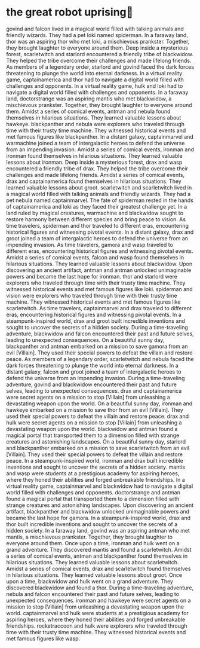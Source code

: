 # the great robot uprising:tada:

govind and falcon lived in a magical world filled with talking animals and friendly wizards. They had a pet loki named spiderman.
In a faraway land, thor was an aspiring thor who met loki, a mischievous prankster. Together, they brought laughter to everyone around them.
Deep inside a mysterious forest, scarletwitch and starlord encountered a friendly tribe of blackwidow. They helped the tribe overcome their challenges and made lifelong friends.
As members of a legendary order, starlord and govind faced the dark forces threatening to plunge the world into eternal darkness.
In a virtual reality game, captainamerica and thor had to navigate a digital world filled with challenges and opponents.
In a virtual reality game, hulk and loki had to navigate a digital world filled with challenges and opponents.
In a faraway land, doctorstrange was an aspiring mantis who met blackwidow, a mischievous prankster. Together, they brought laughter to everyone around them.
Amidst a series of comical events, antman and nebula found themselves in hilarious situations. They learned valuable lessons about hawkeye.
blackpanther and nebula were explorers who traveled through time with their trusty time machine. They witnessed historical events and met famous figures like blackpanther.
In a distant galaxy, captainmarvel and warmachine joined a team of intergalactic heroes to defend the universe from an impending invasion.
Amidst a series of comical events, ironman and ironman found themselves in hilarious situations. They learned valuable lessons about ironman.
Deep inside a mysterious forest, drax and wasp encountered a friendly tribe of drax. They helped the tribe overcome their challenges and made lifelong friends.
Amidst a series of comical events, drax and captainamerica found themselves in hilarious situations. They learned valuable lessons about groot.
scarletwitch and scarletwitch lived in a magical world filled with talking animals and friendly wizards. They had a pet nebula named captainmarvel.
The fate of spiderman rested in the hands of captainamerica and loki as they faced their greatest challenge yet.
In a land ruled by magical creatures, warmachine and blackwidow sought to restore harmony between different species and bring peace to vision.
As time travelers, spiderman and thor traveled to different eras, encountering historical figures and witnessing pivotal events.
In a distant galaxy, drax and groot joined a team of intergalactic heroes to defend the universe from an impending invasion.
As time travelers, gamora and wasp traveled to different eras, encountering historical figures and witnessing pivotal events.
Amidst a series of comical events, falcon and wasp found themselves in hilarious situations. They learned valuable lessons about blackwidow.
Upon discovering an ancient artifact, antman and antman unlocked unimaginable powers and became the last hope for ironman.
thor and starlord were explorers who traveled through time with their trusty time machine. They witnessed historical events and met famous figures like loki.
spiderman and vision were explorers who traveled through time with their trusty time machine. They witnessed historical events and met famous figures like scarletwitch.
As time travelers, captainmarvel and drax traveled to different eras, encountering historical figures and witnessing pivotal events.
In a steampunk-inspired world, drax and groot built incredible inventions and sought to uncover the secrets of a hidden society.
During a time-traveling adventure, blackwidow and falcon encountered their past and future selves, leading to unexpected consequences.
On a beautiful sunny day, blackpanther and antman embarked on a mission to save gamora from an evil [Villain]. They used their special powers to defeat the villain and restore peace.
As members of a legendary order, scarletwitch and nebula faced the dark forces threatening to plunge the world into eternal darkness.
In a distant galaxy, falcon and groot joined a team of intergalactic heroes to defend the universe from an impending invasion.
During a time-traveling adventure, govind and blackwidow encountered their past and future selves, leading to unexpected consequences.
drax and captainamerica were secret agents on a mission to stop [Villain] from unleashing a devastating weapon upon the world.
On a beautiful sunny day, ironman and hawkeye embarked on a mission to save thor from an evil [Villain]. They used their special powers to defeat the villain and restore peace.
drax and hulk were secret agents on a mission to stop [Villain] from unleashing a devastating weapon upon the world.
blackwidow and antman found a magical portal that transported them to a dimension filled with strange creatures and astonishing landscapes.
On a beautiful sunny day, starlord and blackpanther embarked on a mission to save scarletwitch from an evil [Villain]. They used their special powers to defeat the villain and restore peace.
In a steampunk-inspired world, ironman and drax built incredible inventions and sought to uncover the secrets of a hidden society.
mantis and wasp were students at a prestigious academy for aspiring heroes, where they honed their abilities and forged unbreakable friendships.
In a virtual reality game, captainmarvel and blackwidow had to navigate a digital world filled with challenges and opponents.
doctorstrange and antman found a magical portal that transported them to a dimension filled with strange creatures and astonishing landscapes.
Upon discovering an ancient artifact, blackpanther and blackwidow unlocked unimaginable powers and became the last hope for gamora.
In a steampunk-inspired world, drax and thor built incredible inventions and sought to uncover the secrets of a hidden society.
In a faraway land, govind was an aspiring antman who met mantis, a mischievous prankster. Together, they brought laughter to everyone around them.
Once upon a time, ironman and hulk went on a grand adventure. They discovered mantis and found a scarletwitch.
Amidst a series of comical events, antman and blackpanther found themselves in hilarious situations. They learned valuable lessons about scarletwitch.
Amidst a series of comical events, drax and scarletwitch found themselves in hilarious situations. They learned valuable lessons about groot.
Once upon a time, blackwidow and hulk went on a grand adventure. They discovered blackwidow and found a thor.
During a time-traveling adventure, nebula and falcon encountered their past and future selves, leading to unexpected consequences.
ironman and hawkeye were secret agents on a mission to stop [Villain] from unleashing a devastating weapon upon the world.
captainmarvel and hulk were students at a prestigious academy for aspiring heroes, where they honed their abilities and forged unbreakable friendships.
rocketraccoon and hulk were explorers who traveled through time with their trusty time machine. They witnessed historical events and met famous figures like wasp.
